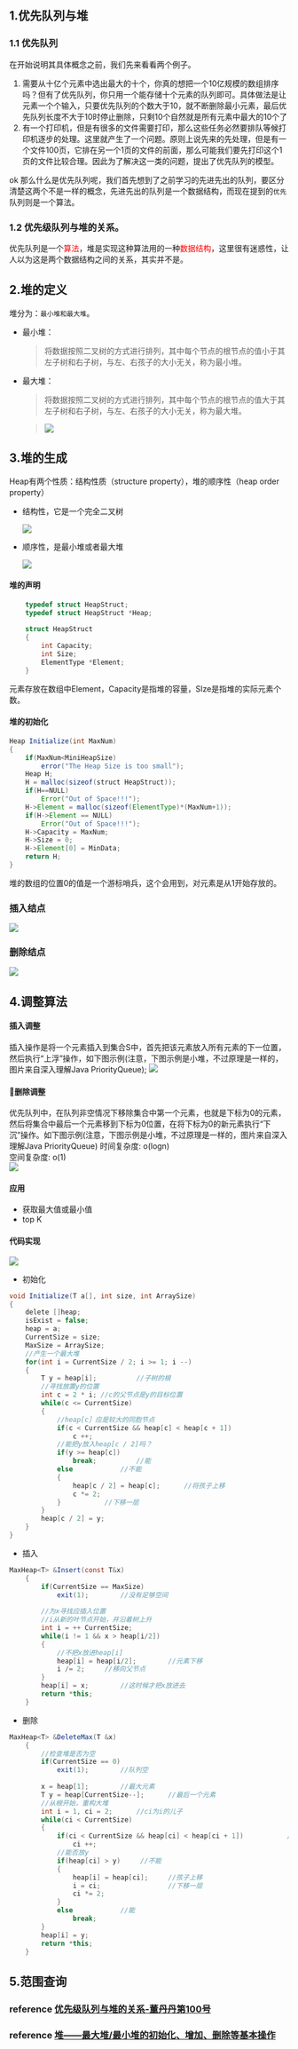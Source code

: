 ## 1.优先队列与堆
### 1.1 优先队列
在开始说明其具体概念之前，我们先来看看两个例子。
1. 需要从十亿个元素中选出最大的十个，你真的想把一个10亿规模的数组排序吗？但有了优先队列，你只用一个能存储十个元素的队列即可。具体做法是让元素一个个输入，只要优先队列的个数大于10，就不断删除最小元素，最后优先队列长度不大于10时停止删除，只剩10个自然就是所有元素中最大的10个了
2. 有一个打印机，但是有很多的文件需要打印，那么这些任务必然要排队等候打印机逐步的处理。这里就产生了一个问题。原则上说先来的先处理，但是有一个文件100页，它排在另一个1页的文件的前面，那么可能我们要先打印这个1页的文件比较合理。因此为了解决这一类的问题，提出了优先队列的模型。

ok 那么什么是优先队列呢，我们首先想到了之前学习的先进先出的队列，要区分清楚这两个不是一样的概念，先进先出的队列是一个数据结构，而现在提到的`优先`队列则是一个算法。

### 1.2 优先级队列与堆的关系。
优先队列是一个<span style="color:red">算法</span>，堆是实现这种算法用的一种<span style="color:red">数据结构</span>，这里很有迷惑性，让人以为这是两个数据结构之间的关系，其实并不是。

## 2.堆的定义

堆分为：`最小堆和最大堆`。 
- 最小堆： 
  > 将数据按照二叉树的方式进行排列，其中每个节点的根节点的值小于其左子树和右子树，与左、右孩子的大小无关，称为最小堆。 
- 最大堆： 
  > 将数据按照二叉树的方式进行排列，其中每个节点的根节点的值大于其左子树和右子树，与左、右孩子的大小无关，称为最大堆。

  > ![](./images/stack-define.png)

## 3.堆的生成
Heap有两个性质：结构性质（structure property），堆的顺序性（heap order property）
- 结构性，它是一个完全二叉树  

  ![](./images/heap-structure-prop.jpeg)

- 顺序性，是最小堆或者最大堆  

  ![](./images/heap-order-prop.jpeg)

#### 堆的声明
``` c
    typedef struct HeapStruct;
    typedef struct HeapStruct *Heap;
    
    struct HeapStruct
    {
        int Capacity;
        int Size;
        ElementType *Element;
    }
```
元素存放在数组中Element，Capacity是指堆的容量，SIze是指堆的实际元素个数。
#### 堆的初始化
```java
Heap Initialize(int MaxNum)
{
	if(MaxNum<MiniHeapSize)
		error("The Heap Size is too small");
	Heap H;
	H = malloc(sizeof(struct HeapStruct));
	if(H==NULL)
		Error("Out of Space!!!");
	H->Element = malloc(sizeof(ElementType)*(MaxNum+1));
	if(H->Element == NULL)
		Error("Out of Space!!!");
	H->Capacity = MaxNum;
	H->Size = 0;
	H->Element[0] = MinData;
	return H;
}
```
堆的数组的位置0的值是一个游标哨兵，这个会用到，对元素是从1开始存放的。

### 插入结点  

![](./images/heap-insert.jpeg)  

### 删除结点  

![](./images/heap-delete.jpeg)
## 4.调整算法

####  插入调整
插入操作是将一个元素插入到集合S中，首先把该元素放入所有元素的下一位置，然后执行“上浮”操作，如下图示例(注意，下图示例是小堆，不过原理是一样的，图片来自深入理解Java PriorityQueue);
![](./images/priority_queue_insert.png)  
#### 删除调整
优先队列中，在队列非空情况下移除集合中第一个元素，也就是下标为0的元素，然后将集合中最后一个元素移到下标为0位置，在将下标为0的新元素执行“下沉”操作。如下图示例(注意，下图示例是小堆，不过原理是一样的，图片来自深入理解Java PriorityQueue)
时间复杂度: o(logn)  
空间复杂度: o(1)  
![](./images/priority_queue_delete.png)  
#### 应用

- 获取最大值或最小值
- top K

#### 代码实现
![](./images/heap-init.png)
- 初始化
```java
void Initialize(T a[], int size, int ArraySize)  
{
    delete []heap;  
    isExist = false;  
    heap = a;  
    CurrentSize = size;  
    MaxSize = ArraySize;  
    //产生一个最大堆  
    for(int i = CurrentSize / 2; i >= 1; i --)  
    {  
        T y = heap[i];          //子树的根  
        //寻找放置y的位置  
        int c = 2 * i; //c的父节点是y的目标位置  
        while(c <= CurrentSize)  
        {  
            //heap[c］应是较大的同胞节点  
            if(c < CurrentSize && heap[c] < heap[c + 1])  
                c ++;  
            //能把y放入heap[c / 2]吗？  
            if(y >= heap[c])  
                break;          //能               
            else            //不能  
            {  
                heap[c / 2] = heap[c];      //将孩子上移  
                c *= 2;  
            }           //下移一层  
        }  
        heap[c / 2] = y;  
    }  
}
```

- 插入

```java
MaxHeap<T> &Insert(const T&x)  
    {     
        if(CurrentSize == MaxSize)  
            exit(1);        //没有足够空间  
  
        //为x寻找应插入位置  
        //i从新的叶节点开始，并沿着树上升  
        int i = ++ CurrentSize;  
        while(i != 1 && x > heap[i/2])  
        {  
            //不把x放进heap[i]  
            heap[i] = heap[i/2];        //元素下移  
            i /= 2;     //移向父节点  
        }  
        heap[i] = x;        //这时候才把x放进去  
        return *this;  
    }
```

- 删除

```java
MaxHeap<T> &DeleteMax(T &x)  
    {  
        //检查堆是否为空  
        if(CurrentSize == 0)  
            exit(1);        //队列空  
  
        x = heap[1];        //最大元素  
        T y = heap[CurrentSize--];      //最后一个元素  
        //从根开始，重构大堆  
        int i = 1, ci = 2;      //ci为i的儿子  
        while(ci < CurrentSize)  
        {  
            if(ci < CurrentSize && heap[ci] < heap[ci + 1])           //比较两个子节点大小，取其大  
                ci ++;  
            //能否放y  
            if(heap[ci] > y)     //不能  
            {  
                heap[i] = heap[ci];     //孩子上移  
                i = ci;                 //下移一层  
                ci *= 2;  
            }  
            else            //能  
                break;  
        }  
        heap[i] = y;  
        return *this;  
    }
```

## 5.范围查询

### reference [优先级队列与堆的关系-董丹丹第100号](https://blog.csdn.net/dong18292000671/article/details/71635506 )
### reference [堆——最大堆/最小堆的初始化、增加、删除等基本操作](https://www.i3geek.com/archives/682 )